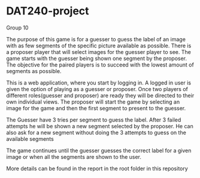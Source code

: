 # DAT240-project
Group 10


The purpose of this game is for a guesser to guess the label of an image with as few segments of the specific picture available as possible. There is a proposer player that will select images for the guesser player to see. The game starts with the guesser being shown one segment by the proposer. The objective for the paired players is to succeed with the lowest amount of segments as possible.

This is a web application, where you start by logging in. A logged in user is given the option of playing as a guesser or proposer. Once two players of different roles(guesser and proposer) are ready they will be directed to their own individual views. The proposer will start the game by selecting an image for the game and then the first segment to present to the guesser.

The Guesser have 3 tries per segment to guess the label. After 3 failed attempts he will be shown a new segment selected by the proposer. He can also ask for a new segment without doing the 3 attempts to guess on the available segments

The game continues until the guesser guesses the correct label for a given image or when all the segments are shown to the user.

More details can be found in the report in the root folder in this repository
